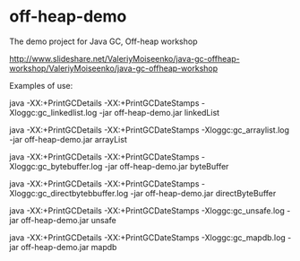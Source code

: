# off-heap-demo
The demo project for Java GC, Off-heap workshop

http://www.slideshare.net/ValeriyMoiseenko/java-gc-offheap-workshop/ValeriyMoiseenko/java-gc-offheap-workshop

Examples of use:

java -XX:+PrintGCDetails -XX:+PrintGCDateStamps -Xloggc:gc_linkedlist.log -jar off-heap-demo.jar linkedList

java -XX:+PrintGCDetails -XX:+PrintGCDateStamps -Xloggc:gc_arraylist.log -jar off-heap-demo.jar arrayList

java -XX:+PrintGCDetails -XX:+PrintGCDateStamps -Xloggc:gc_bytebuffer.log -jar off-heap-demo.jar byteBuffer

java -XX:+PrintGCDetails -XX:+PrintGCDateStamps -Xloggc:gc_directbytebbuffer.log -jar off-heap-demo.jar directByteBuffer

java -XX:+PrintGCDetails -XX:+PrintGCDateStamps -Xloggc:gc_unsafe.log -jar off-heap-demo.jar unsafe

java -XX:+PrintGCDetails -XX:+PrintGCDateStamps -Xloggc:gc_mapdb.log -jar off-heap-demo.jar mapdb
